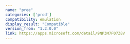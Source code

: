```yaml
---
name: "pree"
categories: ['prod']
compatibility: emulation
display_result: "Compatible"
version_from: "1.2.0.0"
link: https://apps.microsoft.com/detail/9NP3M7F07Z8V
---
```

